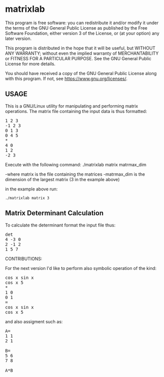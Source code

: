 # matrixlab

This program is free software: you can redistribute it and/or modify
it under the terms of the GNU General Public License as published by
the Free Software Foundation, either version 3 of the License, or
(at your option) any later version.

This program is distributed in the hope that it will be useful,
but WITHOUT ANY WARRANTY; without even the implied warranty of
MERCHANTABILITY or FITNESS FOR A PARTICULAR PURPOSE.  See the
GNU General Public License for more details.

You should have received a copy of the GNU General Public License
along with this program. If not, see <https://www.gnu.org/licenses/>.

USAGE
------------------------------
This is a GNU/Linux utility for manipulating and performing matrix operations.
The matrix file containing the input data is thus formatted:

<pre>
1 2 3
-1 2 3
0 1 3
0 4 5
*
4 0
1 2
-2 3
</pre>

Execute with the following command:
	./matrixlab matrix matrmax_dim

-where matrix is the file containing the matrices
-matrmax_dim is the dimension of the largest matrix (3 in the example above)

in the example above run:

	./matrixlab matrix 3

Matrix Determinant Calculation
--------------------------------
To calculate the determinant format the input file thus:

<pre>
det
4 -3 0
2 -1 2
1 5 7
</pre>

CONTRIBUTIONS:

For the next version I'd like to perform also symbolic operation of the kind:

<pre>
cos x sin x
cos x 5
*
1 0
0 1
=
cos x sin x
cos x 5
</pre>

and also assigment such as:

<pre>
A=
1 1
2 1

B=
5 6
7 8

A*B
</pre>
